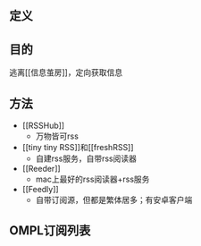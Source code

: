 ## 定义

## 目的

逃离[[信息茧房]]，定向获取信息

## 方法

- [[RSSHub]]
	- 万物皆可rss
- [[tiny tiny RSS]]和[[freshRSS]]
	- 自建rss服务，自带rss阅读器
- [[Reeder]]
	- mac上最好的rss阅读器+rss服务
- [[Feedly]]
	- 自带订阅源，但都是繁体居多；有安卓客户端

## OMPL订阅列表
